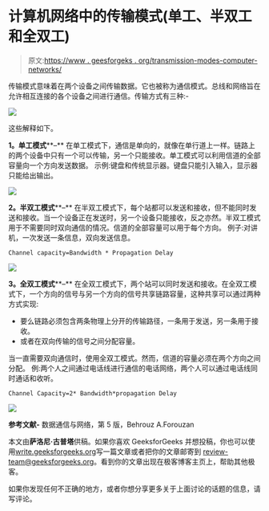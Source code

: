 # 计算机网络中的传输模式(单工、半双工和全双工)

> 原文:[https://www . geesforgeks . org/transmission-modes-computer-networks/](https://www.geeksforgeeks.org/transmission-modes-computer-networks/)

传输模式意味着在两个设备之间传输数据。它也被称为通信模式。总线和网络旨在允许相互连接的各个设备之间进行通信。传输方式有三种:-

![](img/26551e324a9f8e10c43be6840751e25c.png)

这些解释如下。

**1。单工模式****–**
在单工模式下，通信是单向的，就像在单行道上一样。链路上的两个设备中只有一个可以传输，另一个只能接收。单工模式可以利用信道的全部容量向一个方向发送数据。
示例:键盘和传统显示器。键盘只能引入输入，显示器只能给出输出。

![](img/254cd95ce5a234fccb9e61c300bf5c35.png)

**2。半双工模式****–**
在半双工模式下，每个站都可以发送和接收，但不能同时发送和接收。当一个设备正在发送时，另一个设备只能接收，反之亦然。半双工模式用于不需要同时双向通信的情况。信道的全部容量可以用于每个方向。
例子:对讲机，一次发送一条信息，双向发送信息。

```
Channel capacity=Bandwidth * Propagation Delay
```

![](img/220088db51471f99159ecd50ceac3b65.png)

**3。全双工模式****–**
在全双工模式下，两个站可以同时发送和接收。在全双工模式下，一个方向的信号与另一个方向的信号共享链路容量，这种共享可以通过两种方式实现:

*   要么链路必须包含两条物理上分开的传输路径，一条用于发送，另一条用于接收。
*   或者在双向传输的信号之间分配容量。

当一直需要双向通信时，使用全双工模式。然而，信道的容量必须在两个方向之间分配。
例:两个人之间通过电话线进行通信的电话网络，两个人可以通过电话线同时通话和收听。

```
Channel Capacity=2* Bandwidth*propagation Delay
```

![](img/03494cbcd353e306478a826984ffee4b.png)

**参考文献-** 数据通信与网络，第 5 版，Behrouz A.Forouzan

本文由**萨洛尼·古普塔**供稿。如果你喜欢 GeeksforGeeks 并想投稿，你也可以使用[write.geeksforgeeks.org](https://write.geeksforgeeks.org)写一篇文章或者把你的文章邮寄到 review-team@geeksforgeeks.org。看到你的文章出现在极客博客主页上，帮助其他极客。

如果你发现任何不正确的地方，或者你想分享更多关于上面讨论的话题的信息，请写评论。